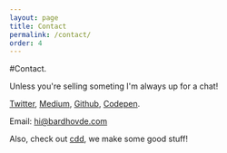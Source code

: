 ```yaml
---
layout: page
title: Contact
permalink: /contact/
order: 4
---
```



#Contact.

Unless you're selling someting I'm always up for a chat!

[Twitter](https://twitter.com/bardguyver), [Medium](https://medium.com/@fedup), [Github](https://github.com/bnhovde), [Codepen](http://codepen.io/bnhovde/).

Email: [hi@bardhovde.com](mailto:hi@bardhovde.com)

Also, check out [cdd](http://cddnation.com), we make some good stuff!